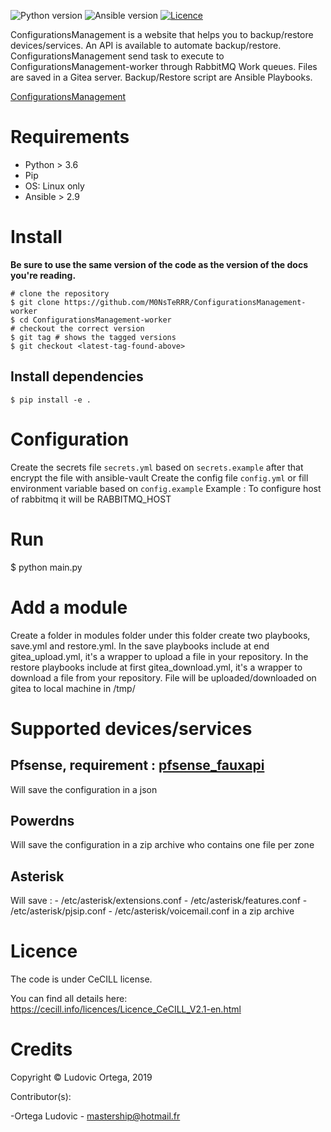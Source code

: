 ![Python version](https://img.shields.io/badge/python-3.6%20%7C%203.7%20%7C%203.8-blue)
![Ansible version](https://img.shields.io/badge/ansible-2.9-blue)
[![Licence](https://img.shields.io/badge/license-CeCILL%20V2.1-green)](https://github.com/M0NsTeRRR/ConfigurationsManagement-worker/blob/master/LICENSE)


ConfigurationsManagement is a website that helps you to backup/restore devices/services. An API is available to automate
backup/restore. ConfigurationsManagement send task to execute to ConfigurationsManagement-worker through RabbitMQ Work queues. Files are saved
in a Gitea server. Backup/Restore script are Ansible Playbooks.

[ConfigurationsManagement](https://github.com/M0NsTeRRR/ConfigurationsManagement)

# Requirements
- Python > 3.6
- Pip
- OS: Linux only
- Ansible > 2.9

# Install

**Be sure to use the same version of the code as the version of the docs
you're reading.**

    # clone the repository
    $ git clone https://github.com/M0NsTeRRR/ConfigurationsManagement-worker
    $ cd ConfigurationsManagement-worker
    # checkout the correct version
    $ git tag # shows the tagged versions
    $ git checkout <latest-tag-found-above>

## Install dependencies

    $ pip install -e .

# Configuration
Create the secrets file `secrets.yml` based on `secrets.example` after that encrypt the file with ansible-vault
Create the config file `config.yml` or fill environment variable based on `config.example`
Example : To configure host of rabbitmq it will be RABBITMQ_HOST

# Run
$ python main.py

# Add a module
Create a folder in modules folder under this folder create two playbooks, save.yml and restore.yml.
In the save playbooks include at end gitea_upload.yml, it's a wrapper to upload a file in your repository.
In the restore playbooks include at first gitea_download.yml, it's a wrapper to download a file from your repository.
File will be uploaded/downloaded on gitea to local machine in /tmp/<value of path variable>

# Supported devices/services

## Pfsense, requirement : [pfsense_fauxapi](https://github.com/ndejong/pfsense_fauxapi)
Will save the configuration in a json

## Powerdns
Will save the configuration in a zip archive who contains one file per zone

## Asterisk
Will save :
    - /etc/asterisk/extensions.conf
    - /etc/asterisk/features.conf
    - /etc/asterisk/pjsip.conf
    - /etc/asterisk/voicemail.conf
in a zip archive

# Licence

The code is under CeCILL license.

You can find all details here: https://cecill.info/licences/Licence_CeCILL_V2.1-en.html

# Credits

Copyright © Ludovic Ortega, 2019

Contributor(s):

-Ortega Ludovic - mastership@hotmail.fr